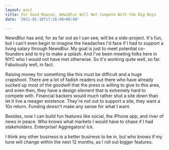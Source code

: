 ```yaml
---
layout: post
title: For Good Reason, NewsBlur Will Not Compete With the Big Boys
date: '2011-01-10T17:26:08+00:00'

---
```

NewsBlur has and, for as far out as I can see, will be a side-project. It's fun, but I can't even begin to imagine the headaches I'd face if I had to support a living salary through NewsBlur. My goal is just to meet potential co-founders and to try to make a splash. And I've been meeting folks here in NYC who I would not have met otherwise. So it's working quite well, so far. Fabulously well, in fact.

Raising money for something like this must be difficult and a huge crapshoot. There are a lot of fadish readers out there who have already sucked up most of the goodwill that the press is willing to give to this area, and even then, they have a design element that is extremely hard to compete with. Financial backers would much rather shut a site down than let it live a meager existence. They're not out to support a site, they want a 10x return. Funding doesn't make any sense for what I want.

Besides, now I can build fun features like social, the iPhone app, and river of news in peace. Who knows what markets I would have to chase if I had stakeholders. Enterprise! Aggregators! Ick.

I think any other business is a better business to be in, but who knows if my tune will change within the next 12 months, as I roll out bigger features.
